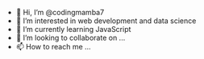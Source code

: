 - 👋 Hi, I’m @codingmamba7
- 👀 I’m interested in web development and data science
- 🌱 I’m currently learning JavaScript 
- 💞️ I’m looking to collaborate on ...
- 📫 How to reach me ...

<!---
codingmamba7/codingmamba7 is a ✨ special ✨ repository because its `README.md` (this file) appears on your GitHub profile.
You can click the Preview link to take a look at your changes.
--->
